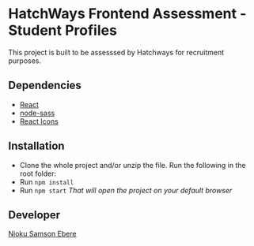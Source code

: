 # HatchWays Frontend Assessment - Student Profiles

This project is built to be assesssed by Hatchways for recruitment purposes.

## Dependencies
* [React](https://reactjs.org/)
* [node-sass](https://www.npmjs.com/package/node-sass)
* [React Icons](https://react-icons.github.io/react-icons/)

## Installation
* Clone the whole project and/or unzip the file. Run the following in the root folder:
* Run ``npm install``
* Run ``npm start``
*That will open the project on your default browser*

## Developer
[Njoku Samson Ebere](https://www.linkedin.com/in/samson-ebere-njoku-profile/)
